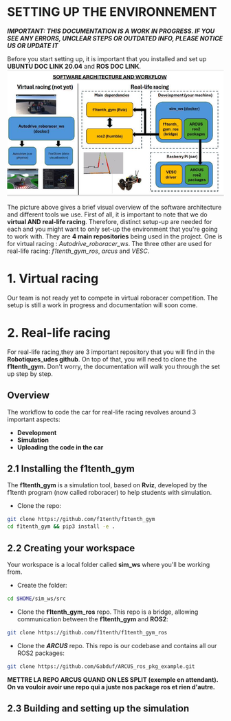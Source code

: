 
# SETTING UP THE ENVIRONNEMENT 

***IMPORTANT: THIS DOCUMENTATION IS A WORK IN PROGRESS. IF YOU SEE ANY ERRORS, UNCLEAR STEPS OR OUTDATED INFO, PLEASE NOTICE US OR UPDATE IT***

Before you start setting up, it is important that you installed and set up **UBUNTU DOC LINK 20.04** and **ROS DOC LINK**. 
![architecture overview](../ressources/architecture_overview.png)
 
The picture above gives a brief visual overview of the software architecture and different tools we use.
First of all, it is important to note that we do **virtual AND real-life racing**. Therefore, distinct setup-up are needed for each and you might want to only set-up the environment that you're going to work with.
They are **4 main repositories** being used in the project. One is for virtual racing : *Autodrive_roboracer_ws*. The three other are used for real-life racing: *f1tenth_gym_ros*, *arcus* and *VESC*.

# 1. Virtual racing
Our team is not ready yet to compete in virtual roboracer competition. The setup is still a work in progress and documentation will soon come.
# 2. Real-life racing
For real-life racing,they are 3 important repository that you will find in the **Robotiques_udes github**. On top of that, you will need to clone the **f1tenth_gym.** Don't worry, the documentation will walk you through the set up step by step.
## Overview 
The workflow to code the car for real-life racing revolves around 3 important aspects:
- **Development**
- **Simulation**
- **Uploading the code in the car**

## 2.1 Installing the f1tenth_gym
The **f1tenth_gym** is a simulation tool, based on **Rviz**, developed by the f1tenth program (now called roboracer) to help students with simulation.
- Clone the repo:
```bash
git clone https://github.com/f1tenth/f1tenth_gym
cd f1tenth_gym && pip3 install -e . 
```

## 2.2 Creating your workspace
Your workspace is a local folder called **sim_ws** where you'll be working from.
- Create the folder:
```bash
cd $HOME/sim_ws/src
```
- Clone the **f1tenth_gym_ros** repo. This repo is a bridge, allowing communication between the **f1tenth_gym** and **ROS2**:
```bash
git clone https://github.com/f1tenth/f1tenth_gym_ros
```
- Clone the ***ARCUS*** repo. This repo is our codebase and contains all our ROS2 packages:
```bash 
git clone https://github.com/Gabduf/ARCUS_ros_pkg_example.git
```
**METTRE LA REPO ARCUS QUAND ON LES SPLIT (exemple en attendant). On va vouloir avoir une repo qui a juste nos package ros et rien d'autre.**

## 2.3 Building and setting up the simulation

